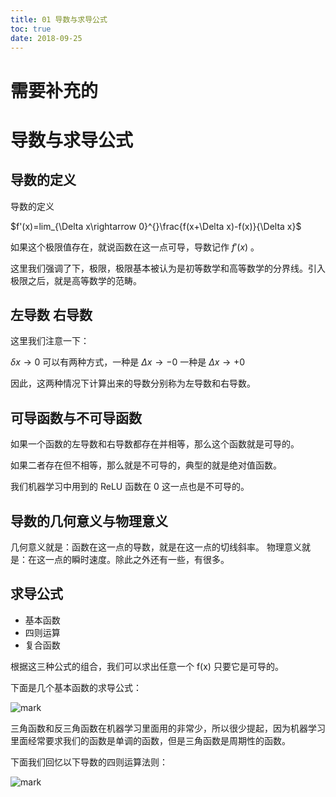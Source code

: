 ```yaml
---
title: 01 导数与求导公式
toc: true
date: 2018-09-25
---
```

# 需要补充的

# 导数与求导公式


## 导数的定义

导数的定义

$f'(x)=lim_{\Delta x\rightarrow 0}^{}\frac{f(x+\Delta x)-f(x)}{\Delta x}$

如果这个极限值存在，就说函数在这一点可导，导数记作 $f'(x)$ 。

这里我们强调了下，极限，极限基本被认为是初等数学和高等数学的分界线。引入极限之后，就是高等数学的范畴。

## 左导数 右导数

这里我们注意一下：

$\delta x\rightarrow 0$ 可以有两种方式，一种是 $\Delta x\rightarrow -0$ 一种是 $\Delta x\rightarrow +0$

因此，这两种情况下计算出来的导数分别称为左导数和右导数。

## 可导函数与不可导函数

如果一个函数的左导数和右导数都存在并相等，那么这个函数就是可导的。

如果二者存在但不相等，那么就是不可导的，典型的就是绝对值函数。

我们机器学习中用到的 ReLU 函数在 0 这一点也是不可导的。

## 导数的几何意义与物理意义


几何意义就是：函数在这一点的导数，就是在这一点的切线斜率。
物理意义就是：在这一点的瞬时速度。除此之外还有一些，有很多。



## 求导公式

- 基本函数
- 四则运算
- 复合函数

根据这三种公式的组合，我们可以求出任意一个 f(x) 只要它是可导的。

下面是几个基本函数的求导公式：

![mark](http://pacdb2bfr.bkt.clouddn.com/blog/image/180929/f4II4i3Fgk.png?imageslim)

三角函数和反三角函数在机器学习里面用的非常少，所以很少提起，因为机器学习里面经常要求我们的函数是单调的函数，但是三角函数是周期性的函数。

下面我们回忆以下导数的四则运算法则：

![mark](http://pacdb2bfr.bkt.clouddn.com/blog/image/180929/35GBekI4BG.png?imageslim)
